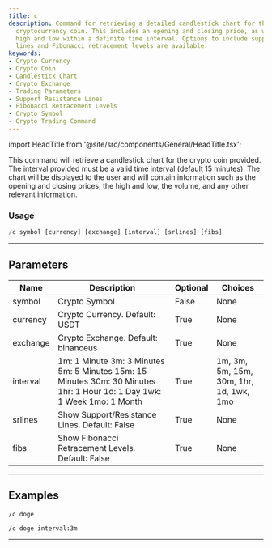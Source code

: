 ```yaml
---
title: c
description: Command for retrieving a detailed candlestick chart for the specified
  cryptocurrency coin. This includes an opening and closing price, as well as the
  high and low within a definite time interval. Options to include support/resistant
  lines and Fibonacci retracement levels are available.
keywords:
- Crypto Currency
- Crypto Coin
- Candlestick Chart
- Crypto Exchange
- Trading Parameters
- Support Resistance Lines
- Fibonacci Retracement Levels
- Crypto Symbol
- Crypto Trading Command
---
```


import HeadTitle from '@site/src/components/General/HeadTitle.tsx';

<HeadTitle title="charts: c - Telegram Reference | OpenBB Bot Docs" />

This command will retrieve a candlestick chart for the crypto coin provided. The interval provided must be a valid time interval (default 15 minutes). The chart will be displayed to the user and will contain information such as the opening and closing prices, the high and low, the volume, and any other relevant information.

### Usage

```python wordwrap
/c symbol [currency] [exchange] [interval] [srlines] [fibs]
```

---

## Parameters

| Name | Description | Optional | Choices |
| ---- | ----------- | -------- | ------- |
| symbol | Crypto Symbol | False | None |
| currency | Crypto Currency. Default: USDT | True | None |
| exchange | Crypto Exchange. Default: binanceus | True | None |
| interval | 1m: 1 Minute 3m: 3 Minutes 5m: 5 Minutes 15m: 15 Minutes 30m: 30 Minutes 1hr: 1 Hour 1d: 1 Day 1wk: 1 Week 1mo: 1 Month | True | 1m, 3m, 5m, 15m, 30m, 1hr, 1d, 1wk, 1mo |
| srlines | Show Support/Resistance Lines. Default: False | True | None |
| fibs | Show Fibonacci Retracement Levels. Default: False | True | None |


---

## Examples

```
/c doge
```

```
/c doge interval:3m
```
---
